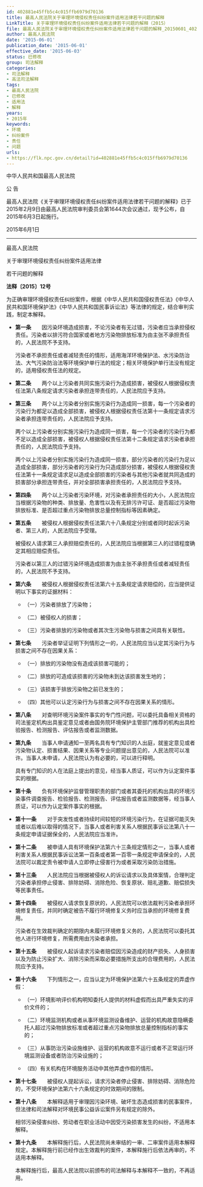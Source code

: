 ```yaml
---
id: 402881e45ffb5c4c015ffb6979d70136
title: 最高人民法院关于审理环境侵权责任纠纷案件适用法律若干问题的解释
LinkTitle: 关于审理环境侵权责任纠纷案件适用法律若干问题的解释（2015）
file: 最高人民法院关于审理环境侵权责任纠纷案件适用法律若干问题的解释_20150601_402881e45ffb5c4c015ffb6979d70136.docx
author: 最高人民法院
date: '2015-06-01'
publication_date: '2015-06-01'
effective_date: '2015-06-03'
status: 已修改
group: 司法解释
categories:
- 司法解释
- 高法司法解释
tags:
- 最高人民法院
- 已修改
- 适用法
- 解释
years:
- 2015年
keywords:
- 环境
- 纠纷案件
- 责任
- 问题
urls:
- https://flk.npc.gov.cn/detail?id=402881e45ffb5c4c015ffb6979d70136
---
```


中华人民共和国最高人民法院

公 告

最高人民法院《关于审理环境侵权责任纠纷案件适用法律若干问题的解释》已于2015年2月9日由最高人民法院审判委员会第1644次会议通过，现予公布，自2015年6月3日起施行。

2015年6月1日

---

最高人民法院

关于审理环境侵权责任纠纷案件适用法律

若干问题的解释

**法释〔2015〕12号**

为正确审理环境侵权责任纠纷案件，根据《中华人民共和国侵权责任法》《中华人民共和国环境保护法》《中华人民共和国民事诉讼法》等法律的规定，结合审判实践，制定本解释。

- **第一条**　　因污染环境造成损害，不论污染者有无过错，污染者应当承担侵权责任。污染者以排污符合国家或者地方污染物排放标准为由主张不承担责任的，人民法院不予支持。

  污染者不承担责任或者减轻责任的情形，适用海洋环境保护法、水污染防治法、大气污染防治法等环境保护单行法的规定；相关环境保护单行法没有规定的，适用侵权责任法的规定。

- **第二条**　　两个以上污染者共同实施污染行为造成损害，被侵权人根据侵权责任法第八条规定请求污染者承担连带责任的，人民法院应予支持。

- **第三条**　　两个以上污染者分别实施污染行为造成同一损害，每一个污染者的污染行为都足以造成全部损害，被侵权人根据侵权责任法第十一条规定请求污染者承担连带责任的，人民法院应予支持。

  两个以上污染者分别实施污染行为造成同一损害，每一个污染者的污染行为都不足以造成全部损害，被侵权人根据侵权责任法第十二条规定请求污染者承担责任的，人民法院应予支持。

  两个以上污染者分别实施污染行为造成同一损害，部分污染者的污染行为足以造成全部损害，部分污染者的污染行为只造成部分损害，被侵权人根据侵权责任法第十一条规定请求足以造成全部损害的污染者与其他污染者就共同造成的损害部分承担连带责任，并对全部损害承担责任的，人民法院应予支持。

- **第四条**　　两个以上污染者污染环境，对污染者承担责任的大小，人民法院应当根据污染物的种类、排放量、危害性以及有无排污许可证、是否超过污染物排放标准、是否超过重点污染物排放总量控制指标等因素确定。

- **第五条**　　被侵权人根据侵权责任法第六十八条规定分别或者同时起诉污染者、第三人的，人民法院应予受理。

  被侵权人请求第三人承担赔偿责任的，人民法院应当根据第三人的过错程度确定其相应赔偿责任。

  污染者以第三人的过错污染环境造成损害为由主张不承担责任或者减轻责任的，人民法院不予支持。

- **第六条**　　被侵权人根据侵权责任法第六十五条规定请求赔偿的，应当提供证明以下事实的证据材料：

  - （一）污染者排放了污染物；

  - （二）被侵权人的损害；

  - （三）污染者排放的污染物或者其次生污染物与损害之间具有关联性。

- **第七条**　　污染者举证证明下列情形之一的，人民法院应当认定其污染行为与损害之间不存在因果关系：

  - （一）排放的污染物没有造成该损害可能的；

  - （二）排放的可造成该损害的污染物未到达该损害发生地的；

  - （三）该损害于排放污染物之前已发生的；

  - （四）其他可以认定污染行为与损害之间不存在因果关系的情形。

- **第八条**　　对查明环境污染案件事实的专门性问题，可以委托具备相关资格的司法鉴定机构出具鉴定意见或者由国务院环境保护主管部门推荐的机构出具检验报告、检测报告、评估报告或者监测数据。

- **第九条**　　当事人申请通知一至两名具有专门知识的人出庭，就鉴定意见或者污染物认定、损害结果、因果关系等专业问题提出意见的，人民法院可以准许。当事人未申请，人民法院认为有必要的，可以进行释明。

  具有专门知识的人在法庭上提出的意见，经当事人质证，可以作为认定案件事实的根据。

- **第十条**　　负有环境保护监督管理职责的部门或者其委托的机构出具的环境污染事件调查报告、检验报告、检测报告、评估报告或者监测数据等，经当事人质证，可以作为认定案件事实的根据。

- **第十一条**　　对于突发性或者持续时间较短的环境污染行为，在证据可能灭失或者以后难以取得的情况下，当事人或者利害关系人根据民事诉讼法第八十一条规定申请证据保全的，人民法院应当准许。

- **第十二条**　　被申请人具有环境保护法第六十三条规定情形之一，当事人或者利害关系人根据民事诉讼法第一百条或者第一百零一条规定申请保全的，人民法院可以裁定责令被申请人立即停止侵害行为或者采取污染防治措施。

- **第十三条**　　人民法院应当根据被侵权人的诉讼请求以及具体案情，合理判定污染者承担停止侵害、排除妨碍、消除危险、恢复原状、赔礼道歉、赔偿损失等民事责任。

- **第十四条**　　被侵权人请求恢复原状的，人民法院可以依法裁判污染者承担环境修复责任，并同时确定被告不履行环境修复义务时应当承担的环境修复费用。

  污染者在生效裁判确定的期限内未履行环境修复义务的，人民法院可以委托其他人进行环境修复，所需费用由污染者承担。

- **第十五条**　　被侵权人起诉请求污染者赔偿因污染造成的财产损失、人身损害以及为防止污染扩大、消除污染而采取必要措施所支出的合理费用的，人民法院应予支持。

- **第十六条**　　下列情形之一，应当认定为环境保护法第六十五条规定的弄虚作假：

  - （一）环境影响评价机构明知委托人提供的材料虚假而出具严重失实的评价文件的；

  - （二）环境监测机构或者从事环境监测设备维护、运营的机构故意隐瞒委托人超过污染物排放标准或者超过重点污染物排放总量控制指标的事实的；

  - （三）从事防治污染设施维护、运营的机构故意不运行或者不正常运行环境监测设备或者防治污染设施的；

  - （四）有关机构在环境服务活动中其他弄虚作假的情形。

- **第十七条**　　被侵权人提起诉讼，请求污染者停止侵害、排除妨碍、消除危险的，不受环境保护法第六十六条规定的时效期间的限制。

- **第十八条**　　本解释适用于审理因污染环境、破坏生态造成损害的民事案件，但法律和司法解释对环境民事公益诉讼案件另有规定的除外。

  相邻污染侵害纠纷、劳动者在职业活动中因受污染损害发生的纠纷，不适用本解释。

- **第十九条**　　本解释施行后，人民法院尚未审结的一审、二审案件适用本解释规定。本解释施行前已经作出生效裁判的案件，本解释施行后依法再审的，不适用本解释。

  本解释施行后，最高人民法院以前颁布的司法解释与本解释不一致的，不再适用。
